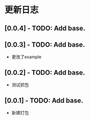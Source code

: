# 更新日志
## [0.0.4] - TODO: Add base.

## [0.0.3] - TODO: Add base.

* 更改了example

## [0.0.2] - TODO: Add base.

* 测试抓包

## [0.0.1] - TODO: Add base.

* 新建打包
